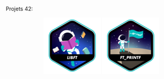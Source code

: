 
Projets 42: 
<div align="center">

[![LIBFT](https://github.com/Qrshh/Qrshh/blob/main/Badges/libft.png)](https://github.com/Qrshh/42_Libft)
[![PRINTF](https://github.com/Qrshh/Qrshh/blob/main/Badges/printf.png)](https://github.com/Qrshh/42_Printf)


